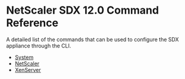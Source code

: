 # NetScaler SDX 12.0 Command Reference

A detailed list of the commands that can be used to configure the SDX appliance through the CLI.

* [System](/system/system/)
* [NetScaler](/netscaler/netscaler/)
* [XenServer](/xenserver/xenserver/)
